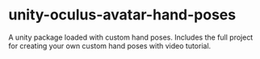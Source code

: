 # unity-oculus-avatar-hand-poses
A unity package loaded with custom hand poses. Includes the full project for creating your own custom hand poses with video tutorial.
